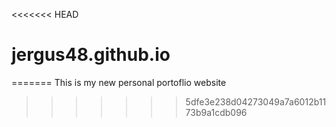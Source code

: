<<<<<<< HEAD
# jergus48.github.io
=======
This is my new personal portoflio website
>>>>>>> 5dfe3e238d04273049a7a6012b1173b9a1cdb096
